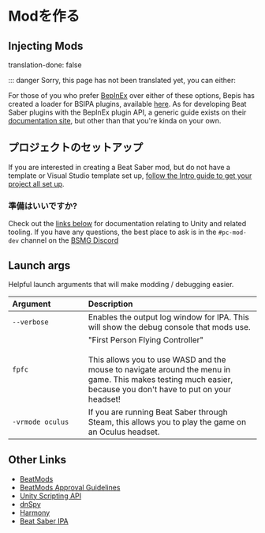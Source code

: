 # Modを作る
## Injecting Mods
translation-done: false

::: danger Sorry, this page has not been translated yet, you can either:

For those of you who prefer [BepInEx](https://github.com/BepInEx/BepInEx) over either of these options, Bepis has created a loader for BSIPA plugins, available [here](https://github.com/BepInEx/BepInEx.BSIPA.Loader). As for developing Beat Saber plugins with the BepInEx plugin API, a generic guide exists on their [documentation site](https://bepinex.github.io/bepinex_docs/v5.0/articles/dev_guide/plugin_tutorial/index.html), but other than that you're kinda on your own.

## プロジェクトのセットアップ
If you are interested in creating a Beat Saber mod, but do not have a template or Visual Studio template set up, [follow the Intro guide to get your project all set up](./intro.md).

### 準備はいいですか?
Check out the [links below](#other-links) for documentation relating to Unity and related tooling. If you have any questions, the best place to ask is in the `#pc-mod-dev` channel on the [BSMG Discord](https://discord.gg/beatsabermods)

## Launch args
Helpful launch arguments that will make modding / debugging easier.

| Argument&nbsp;&nbsp;&nbsp;&nbsp;&nbsp;&nbsp;&nbsp;&nbsp;&nbsp;&nbsp;&nbsp;&nbsp;&nbsp;&nbsp; | Description                                                                                                                                                                                                           |
| -------------------------------------------------------------------------------------------- |:--------------------------------------------------------------------------------------------------------------------------------------------------------------------------------------------------------------------- |
| `--verbose`                                                                                  | Enables the output log window for IPA. This will show the debug console that mods use.                                                                                                                                |
| `fpfc`                                                                                       | "First Person Flying Controller"<br /><br />This allows you to use WASD and the mouse to navigate around the menu in game. This makes testing much easier, because you don't have to put on your headset! |
| `-vrmode oculus`                                                                             | If you are running Beat Saber through Steam, this allows you to play the game on an Oculus headset.                                                                                                                   |

## Other Links
* [BeatMods](https://beatmods.com)
* [BeatMods Approval Guidelines](https://docs.google.com/document/d/15RBVesZdS-U94AvesJ2DJqcnAtgh9E2PZOcbjrQle5Y/edit?usp=sharing)
* [Unity Scripting API](https://docs.unity3d.com/ScriptReference/index.html)
* [dnSpy](https://github.com/0xd4d/dnSpy)
* [Harmony](https://github.com/pardeike/Harmony)
* [Beat Saber IPA](https://github.com/nike4613/BeatSaber-IPA-Reloaded)
